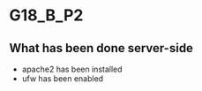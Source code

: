 # G18_B_P2

What has been done server-side
------
+ apache2 has been installed
+ ufw has been enabled


